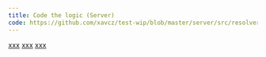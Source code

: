 ```yaml
---
title: Code the logic (Server)
code: https://github.com/xavcz/test-wip/blob/master/server/src/resolvers.js
---
```


<a href="https://github.com/xavcz/test-wip/blob/master/server/src/resolvers.js#L1-2">xxx</a>
<a href="https://github.com/xavcz/test-wip/blob/master/server/src/resolvers.js#L14">xxx</a>
<a href="https://github.com/xavcz/test-wip/blob/master/server/src/resolvers.js#L15-16">xxx</a>